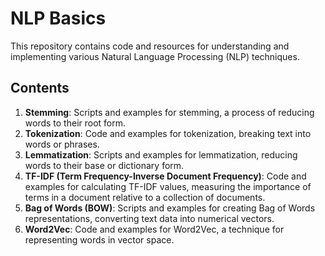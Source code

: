 # NLP Basics

This repository contains code and resources for understanding and implementing various Natural Language Processing (NLP) techniques.

## Contents

1. **Stemming**: Scripts and examples for stemming, a process of reducing words to their root form.
2. **Tokenization**: Code and examples for tokenization, breaking text into words or phrases.
3. **Lemmatization**: Scripts and examples for lemmatization, reducing words to their base or dictionary form.
4. **TF-IDF (Term Frequency-Inverse Document Frequency)**: Code and examples for calculating TF-IDF values, measuring the importance of terms in a document relative to a collection of documents.
5. **Bag of Words (BOW)**: Scripts and examples for creating Bag of Words representations, converting text data into numerical vectors.
6. **Word2Vec**: Code and examples for Word2Vec, a technique for representing words in vector space.


